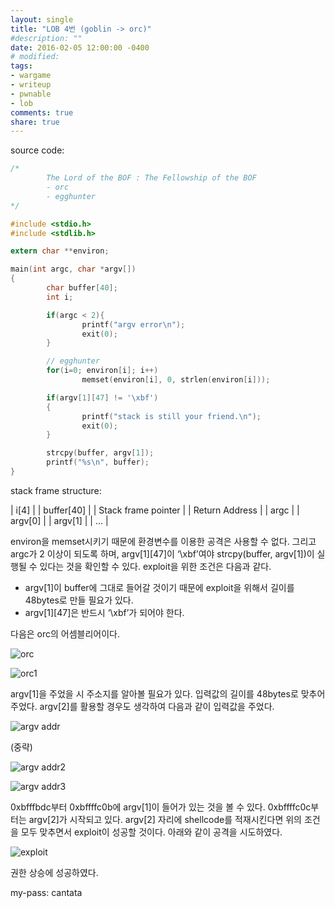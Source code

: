 ```yaml
---
layout: single
title: "LOB 4번 (goblin -> orc)"
#description: ""
date: 2016-02-05 12:00:00 -0400
# modified: 
tags: 
- wargame
- writeup
- pwnable
- lob
comments: true
share: true
---
```


source code:

```c
﻿/*
        The Lord of the BOF : The Fellowship of the BOF
        - orc
        - egghunter
*/

#include <stdio.h>
#include <stdlib.h>

extern char **environ;

main(int argc, char *argv[])
{
        char buffer[40];
        int i;

        if(argc < 2){
                printf("argv error\n");
                exit(0);
        }

        // egghunter
        for(i=0; environ[i]; i++)
                memset(environ[i], 0, strlen(environ[i]));

        if(argv[1][47] != '\xbf')
        {
                printf("stack is still your friend.\n");
                exit(0);
        }

        strcpy(buffer, argv[1]);
        printf("%s\n", buffer);
}
```

stack frame structure:

| i[4] |
| buffer[40] |
| Stack frame pointer |
| Return Address |
| argc |
| argv[0] |
| argv[1] |
| … |

environ을 memset시키기 때문에 환경변수를 이용한 공격은 사용할 수 없다. 그리고 argc가 2 이상이 되도록 하며, argv[1][47]이 ‘\xbf’여야 strcpy(buffer, argv[1])이 실행될 수 있다는 것을 확인할 수 있다. exploit을 위한 조건은 다음과 같다.
- argv[1]이 buffer에 그대로 들어갈 것이기 때문에 exploit을 위해서 길이를 48bytes로 만들 필요가 있다.
- argv[1][47]은 반드시 ‘\xbf’가 되어야 한다.

다음은 orc의 어셈블리어이다.

![orc](https://s01va.github.io/assets/images/2016-02-05-LOB-04/0.png)

![orc1](https://s01va.github.io/assets/images/2016-02-05-LOB-04/1.png)

argv[1]을 주었을 시 주소지를 알아볼 필요가 있다. 입력값의 길이를 48bytes로 맞추어 주었다. argv[2]를 활용할 경우도 생각하여 다음과 같이 입력값을 주었다.

![argv addr](https://s01va.github.io/assets/images/2016-02-05-LOB-04/2.png)

(중략)

![argv addr2](https://s01va.github.io/assets/images/2016-02-05-LOB-04/3.png)

![argv addr3](https://s01va.github.io/assets/images/2016-02-05-LOB-04/4.png)

0xbfffbdc부터 0xbffffc0b에 argv[1]이 들어가 있는 것을 볼 수 있다. 0xbffffc0c부터는 argv[2]가 시작되고 있다. argv[2] 자리에 shellcode를 적재시킨다면 위의 조건을 모두 맞추면서 exploit이 성공할 것이다. 아래와 같이 공격을 시도하였다.

![exploit](https://s01va.github.io/assets/images/2016-02-05-LOB-04/5.png)

권한 상승에 성공하였다.


my-pass: cantata